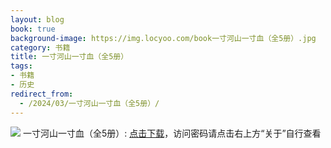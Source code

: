 ```yaml
---
layout: blog
book: true
background-image: https://img.locyoo.com/book一寸河山一寸血（全5册）.jpg
category: 书籍
title: 一寸河山一寸血（全5册）
tags:
- 书籍
- 历史
redirect_from:
  - /2024/03/一寸河山一寸血（全5册）/
---
```

![](https://img.locyoo.com/book一寸河山一寸血（全5册）.jpg)
一寸河山一寸血（全5册）: <a name = "ref1" href="https://url18.ctfile.com/f/50983618-1323175102-8d625a?p=3619">点击下载</a>，访问密码请点击右上方“关于”自行查看
